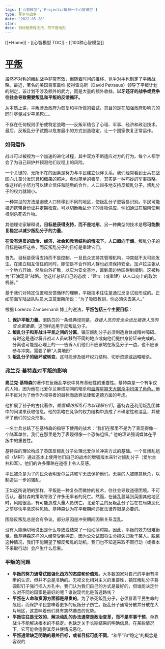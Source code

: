 ```yaml
---
tags: ['心智模型','Projects/每日一个心智模型']
type: 军事与战争
date: '2022-05-28'
star:
desc: 目标是获得支持，而不是地形
---
```

[[+Home]] - [[心智模型 TOC]] - [[100种心智模型]]


# [平叛](https://www.farnamstreetblog.com/2017/06/counterinsurgency/)


虽然不对称的叛乱战争非常有效，但随着时间的推移，竞争对手也制定了平叛战略。最近，著名的美国将军戴维·彼得雷乌斯（David Petraeus）领导了平叛计划的制定，该计划不涉及额外的武力，而是大量的额外收益。**以牙还牙的战争或竞争往往会导致需要叛乱和平叛的反馈循环。**


从本质上讲，平叛涉及政府为恢复和平所做的尝试。其目的是在加强政府影响力的同时尽量减少平民死亡。

不存在任何规则手册或特定战略——反叛军结合了心理、军事、经济和政治技术。最后，反叛乱分子试图以危害最小的方式创造稳定，让一个国家恢复正常运作。



### 如何运作

战斗可以被视为一个加速的进化过程，其中双方不断适应对方的行为。每个人都学会了为自己辩护并预测他们议程上的风险。

一个关键的、无所不在的因素是努力与平民建立伙伴关系。我们经常看到士兵在战区向儿童分发玩具和糖果的照片。看似简单的善举，其实是一种巧妙的军事策略。像这样的小努力可以建立信任和随后的合作。人口越多地支持反叛乱分子，叛乱分子的权力就越小。

一种常见的方法是迫使人口转移到不同的地区，使叛乱分子更容易识别。平民可能被迫携带身份证并定期检查。可以切断叛乱分子的食物供应，例如通过在越南使用橙剂杀死农作物。

其他理论家解释说，**目标是获得支持，而不是地形**。另一种典型的技术是**尽可能恢复稳定以减少叛乱分子的力量**。


**在没有连贯的政治、经济、社会和教育结构的情况下，人口趋向于熵**。叛乱分子的目标是破坏这些，而反叛乱分子的目标是重建它们。


首先，目标是获得支持而不是控制。一旦民众支持其管理机构，冲突就不太可能发生。在建立相互信任的同时，即使是不合作的人群也必须保持安全。加卢拉主张从一个地方开始，然后向外扩散，以它为安全基地，直到周边地区得到控制。这被称为“石油现货”战略。他这样总结自己的态度：“建立（或重建）从人口向上的政治机器。”

基于我们对特定位置和反馈循环的理解，平叛技术往往是通过反复试验形成的。正如前海军陆战队队员大卫莫里斯所说：“为了吸取教训，你必须失去某人。”


根据 Lorenzo Zambernardi 博士的说法，**平叛包括三个主要目标**：
1. **保护平叛力量**。消防员的一条经典规则是，_救援人员的安全永远比被救人员的安全更重要_。这同样适用于反叛乱分子。
2. **叛乱分子和非战斗平民之间的分离**。镇压叛乱分子必须制造身体或精神障碍。有时这是通过将非战斗人员转移到不同的地点或向他们提供身份证来完成的。分离也可能是心理上的——告诉人们他们不应该站在叛乱分子一边，也不应该参与冲突。需要了解“人类地形”
3. **叛乱分子的破坏或转变**。这可能涉及破坏权力结构、切断资源或战略暗杀。


### 弗兰克·基特森对平叛的影响
**弗兰克·基特森**的著作在反叛乱学说中具有基础性的重要性。基特森是一个有争议的人物，因为他在北爱尔兰麻烦期间的暗杀和[血腥星期天大屠杀中扮演了角色。](https://en.wikipedia.org/wiki/Bloody_Sunday_(1972))他并不反对为了他作为领导者的目标而放弃法律和道德方面的考虑。

他扩展了孙子的古代著作，_提倡模仿叛乱行为以理解它们_。基特森还利用叛乱团体中的间谍来获取信息。他的策略在竞争的权力结构中造成了不确定性和混乱，并破坏了他们的公众形象。

一名士兵总结了在基特森的指导下使用的战术：“我们在那里不是为了表现得像一个陆军单位，我们在那里是为了表现得像一个恐怖组织。” 他的理论强调媒体在平叛中的重要性。

基特森的理论构成了英国反叛乱分子处理北爱尔兰冲突方式的基础。一个反叛乱组织（MRF）通过基本上使用他们自己的战术的增强版本来针对叛乱分子（爱尔兰共和军）。他们的许多策略在道德上令人反感。

平民被杀是为了向民众表明爱尔兰共和军无法保护他们。无辜的人被随意枪杀，以制造进一步的骚乱。

正如这所说明的那样，平叛是一种复杂而微妙的技术，往往会导致道德困境。不可否认，基特森的策略导致了许多无辜者的死亡。然而，在骚乱蔓延到英国其他地区时，风险很高，有可能造成大量人员伤亡。北爱尔兰的反叛乱分子旨在在局势恶化之前尽快平息这种风险。基特森认为在平叛期间违反法律界限是必要的。

围绕反叛乱总是会有争议。部分原因是冲突期间因果关系混乱。

没有人能确切地说出是什么导致或结束了一段动荡时期。因此，平叛的效力很难衡量。像基特森这样的人经常受到抨击，因为公众试图将生命损失归咎于某人。脱离这种情况，我们不能期望了解反叛乱的动机。我们也不知道采取不同行动（或根本不采取行动）会产生什么后果。


### 平叛的问题

-   **平叛的努力通常试图强化西方的态度和价值观**，大多数国家对自己的平衡有清晰的认识，但并不总是准确的。无视文化相对主义的重要性，镇压叛乱分子将圆形钉子强行插入方孔中。我们认为我们自己的方式是最好的，但谁能决定什么对不同的国家是最好的呢？谁说现代化是首选路线？
-   **平叛在人命和资源方面都是昂贵的**。为了杀死叛乱分子，必须冒着平民生命的危险，而保护平民意味着更多的反叛分子伤亡。叛乱分子通常分散并分散在大片地区，这意味着他们具有突然袭击的优势。
-   **平叛往往是无效的**。**解决动乱的办法通常是政治变革，而不是军事干预**。单靠战斗不能解决根本的不稳定。也缺乏关于长期结果的明确信息。在某些情况下，它可能会适得其反并使情况恶化。
-   **平叛通常缺乏明确的最终目标，或者目标可能不同**。“和平”和“稳定”的概念是客观的

